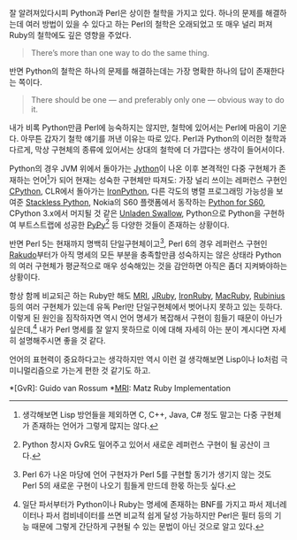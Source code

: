 잘 알려져있다시피 Python과 Perl은 상이한 철학을 가지고 있다. 하나의 문제를 해결하는데 여러 방법이 있을 수 있다고 하는 Perl의 철학은 오래되었고 또 매우 널리 퍼져 Ruby의 철학에도 깊은 영향을 주었다.

> There’s more than one way to do the same thing.

반면 Python의 철학은 하나의 문제를 해결하는데는 가장 명확한 하나의 답이 존재한다는 쪽이다.

> There should be one — and preferably only one — obvious way to do it.

내가 비록 Python만큼 Perl에 능숙하지는 않지만, 철학에 있어서는 Perl에 마음이 기운다. 아무튼 갑자기 철학 얘기를 꺼낸 이유는 따로 있다. Perl과 Python의 이러한 철학과 다르게, 막상 구현체의 종류에 있어서는 상대의 철학에 더 가깝다는 생각이 들어서이다.

Python의 경우 JVM 위에서 돌아가는 [Jython][]이 나온 이후 본격적인 다중 구현체가 존재하는 언어[^1]가 되어 현재는 성숙한 구현체만 따져도: 가장 널리 쓰이는 레퍼런스 구현인 [CPython][], CLR에서 돌아가는 [IronPython][], 다른 각도의 병렬 프로그래밍 가능성을 보여준 [Stackless Python][], Nokia의 S60 플랫폼에서 동작하는 [Python for S60][], CPython 3.x에서 머지될 것 같은 [Unladen Swallow][], Python으로 Python을 구현하여 부트스트랩에 성공한 [PyPy][][^2] 등 다양한 것들이 존재하는 상황이다.

반면 Perl 5는 현재까지 명백히 단일구현체이고[^3], Perl 6의 경우 레퍼런스 구현인 [Rakudo][]부터가 아직 명세의 모든 부분을 충족할만큼 성숙하지는 않은 상태라 Python의 여러 구현체가 평균적으로 매우 성숙해있는 것을 감안하면 아직은 좀더 지켜봐야하는 상황이다.

항상 함께 비교되곤 하는 Ruby만 해도 [MRI][], [JRuby][], [IronRuby][], [MacRuby][], [Rubinius][] 등의 여러 구현체가 있는데 유독 Perl만 단일구현체에서 벗어나지 못하고 있는 듯하다. 이렇게 된 원인을 짐작하자면 역시 언어 명세가 복잡해서 구현이 힘들기 때문이 아닌가 싶은데,[^4] 내가 Perl 명세를 잘 알지 못하므로 이에 대해 자세히 아는 분이 계시다면 자세히 설명해주시면 좋을 것 같다.

언어의 표현력이 중요하다고는 생각하지만 역시 이런 걸 생각해보면 Lisp이나 Io처럼 극미니멀리즘으로 가는게 편한 것 같기도 하고.

[^1]: 생각해보면 Lisp 방언들을 제외하면 C, C++, Java, C# 정도 말고는 다중 구현체가 존재하는 언어가 그렇게 많지는 않다.

[^2]: Python 창시자 GvR도 밀어주고 있어서 새로운 레퍼런스 구현이 될 공산이 크다.

[^3]: Perl 6가 나온 마당에 언어 구현자가 Perl 5를 구현할 동기가 생기지 않는 것도 Perl 5의 새로운 구현이 나오기 힘들게 만드데 한몫 하는듯 싶다.

[^4]: 일단 파서부터가 Python이나 Ruby는 명세에 존재하는 BNF를 가지고 파서 제너레이터나 파서 컴비네이터를 쓰면 비교적 쉽게 달성 가능하지만 Perl은 필터 등의 기능 때문에 그렇게 간단하게 구현될 수 있는 문법이 아닌 것으로 알고 있다.

[Jython]: http://www.jython.org/
[CPython]: http://www.python.org/
[IronPython]: http://ironpython.net/
[Stackless Python]: http://www.stackless.com/
[Unladen Swallow]: http://code.google.com/p/unladen-swallow/
[Python for S60]: http://www.pys60.org/
[PyPy]: http://pypy.org/
[Rakudo]: http://rakudo.org/
[MRI]: http://www.ruby-lang.org/
[JRuby]: http://jruby.org/
[IronRuby]: http://ironruby.codeplex.com/
[MacRuby]: http://www.macruby.org/
[Rubinius]: http://rubini.us/

*[GvR]: Guido van Rossum
*[MRI]: Matz Ruby Implementation
